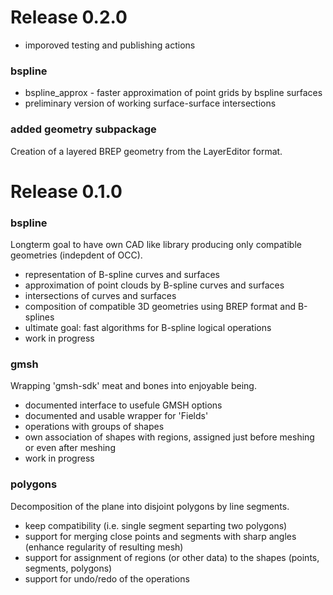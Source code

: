 # Release 0.2.0

- imporoved testing and publishing actions

### bspline

- bspline_approx - faster approximation of point grids by bspline surfaces
- preliminary version of working surface-surface intersections

### added geometry subpackage
Creation of a layered BREP geometry from the LayerEditor format.


# Release 0.1.0

### bspline
Longterm goal to have own CAD like library producing only compatible geometries (indepdent of OCC).

- representation of B-spline curves and surfaces
- approximation of point clouds by B-spline curves and surfaces
- intersections of curves and surfaces
- composition of compatible 3D geometries using BREP format and B-splines
- ultimate goal: fast algorithms for B-spline logical operations
- work in progress

### gmsh
Wrapping 'gmsh-sdk' meat and bones into enjoyable being.

- documented interface to usefule GMSH options
- documented and usable wrapper for 'Fields'
- operations with groups of shapes
- own association of shapes with regions, assigned just before meshing or even after meshing
- work in progress

### polygons
Decomposition of the plane into disjoint polygons by line segments. 

- keep compatibility (i.e. single segment separting two polygons)
- support for merging close points and segments with sharp angles (enhance regularity of resulting mesh)
- support for assignment of regions (or other data) to the shapes (points, segments, polygons)
- support for undo/redo of the operations





